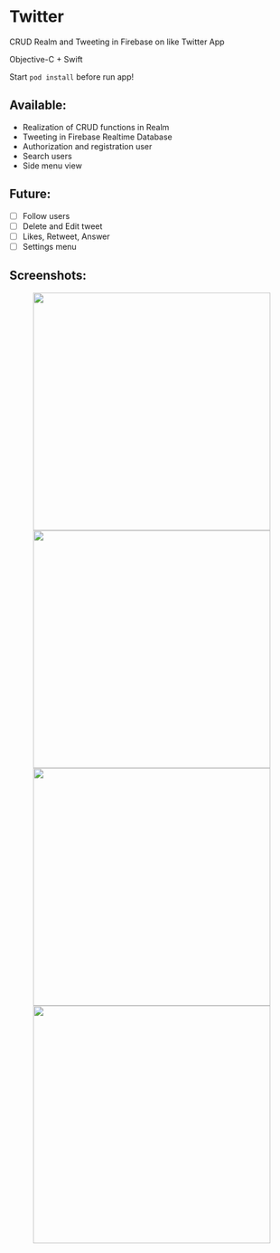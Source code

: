 # Twitter
CRUD Realm and Tweeting in Firebase on like Twitter App

Objective-C + Swift

Start ```pod install``` before run app!

## Available:
* Realization of СRUD functions in Realm
* Tweeting in Firebase Realtime Database
* Authorization and registration user
* Search users
* Side menu view

## Future:
- [ ] Follow users
- [ ] Delete and Edit tweet
- [ ] Likes, Retweet, Answer
- [ ] Settings menu

## Screenshots:
<p align="center">
    <img src="https://user-images.githubusercontent.com/26763098/52068881-9c565c80-258e-11e9-8ab7-7bae5da514b0.PNG" width="420"/>
    <img src="https://user-images.githubusercontent.com/26763098/52068880-9bbdc600-258e-11e9-8440-99ec63ce6321.PNG" width="420"/>
    <img src="https://user-images.githubusercontent.com/26763098/52068877-9bbdc600-258e-11e9-9bb6-12488c6fbb17.PNG" width="420"/>
  <img src="https://user-images.githubusercontent.com/26763098/52068875-9bbdc600-258e-11e9-97da-09fd9f99762d.PNG" width="420"/>
</p>
